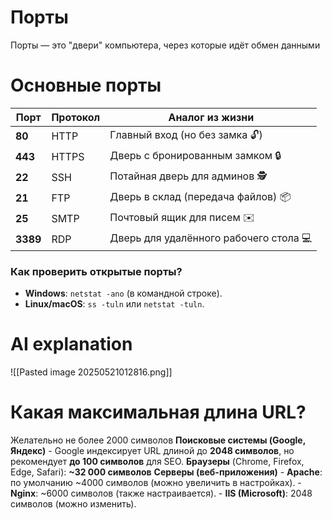 # Порты
Порты — это "двери" компьютера, через которые идёт обмен данными
# Основные порты

|Порт|Протокол|Аналог из жизни|
|---|---|---|
|**80**|HTTP|Главный вход (но без замка 🔓)|
|**443**|HTTPS|Дверь с бронированным замком 🔒|
|**22**|SSH|Потайная дверь для админов 🕵️|
|**21**|FTP|Дверь в склад (передача файлов) 📦|
|**25**|SMTP|Почтовый ящик для писем ✉️|
|**3389**|RDP|Дверь для удалённого рабочего стола 💻|

### **Как проверить открытые порты?**

- **Windows**: `netstat -ano` (в командной строке).
- **Linux/macOS**: `ss -tuln` или `netstat -tuln`.
# AI explanation
![[Pasted image 20250521012816.png]]

# Какая максимальная длина URL?
Желательно не более 2000 символов
**Поисковые системы (Google, Яндекс)**
	- Google индексирует URL длиной до **2048 символов**, но рекомендует **до 100 символов** для SEO.
**Браузеры** (Chrome, Firefox, Edge, Safari):
	**~32 000 символов**
**Серверы (веб-приложения)**
    - **Apache**: по умолчанию ~4000 символов (можно увеличить в настройках).
    - **Nginx**: ~6000 символов (также настраивается).
    - **IIS (Microsoft)**: 2048 символов (можно изменить).
